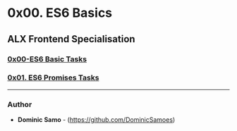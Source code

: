 # 0x00. ES6 Basics

## ALX Frontend Specialisation

### [0x00-ES6 Basic Tasks](./0x00-ES6_basic)

### [0x01. ES6 Promises Tasks](./0x01-ES6_promise)

---

### Author
* **Dominic Samo** - (https://github.com/DominicSamoes)
